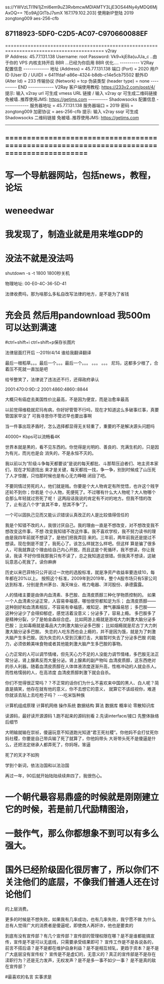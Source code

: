 ss://YWVzLTI1Ni1jZmI6em9uZ3RvbmcwMDlAMTY3LjE3OS44Ny4yMDQ6MjAxOQ==
?Eo9Aj[GtTbJ7smX   167.179.102.203]
使用新IP登陆
2019
zongtong009
aes-256-cfb

87118923-5DF0-C2D5-AC07-C970660088EF
-----------------------------------------------------------------------------------------
=========================================================================================
v2ray   
IP Address: 45.77.131.138 
Username:   root
Password:   Vk9+kjE8a(uJUa_c
..由于你的 VPS 内核支持开启 BBR ...已经为你启用 BBR 优化....
---------- V2Ray 配置信息 -------------
地址 (Address) = 45.77.131.138
端口 (Port) = 2020
用户ID (User ID / UUID) = 6411fdaf-a86e-4324-b8db-c14e5cb75502
额外ID (Alter Id) = 233
传输协议 (Network) = tcp
伪装类型 (header type) = none
---------- END -------------
V2Ray 客户端使用教程: https://233v2.com/post/4/
提示: 输入 v2ray url 可生成 vmess URL 链接 / 输入 v2ray qr 可生成二维码链接
免被墙..推荐使用JMS: https://getjms.com
---------- Shadowsocks 配置信息 -------------
服务器地址 = 45.77.131.138
服务器端口 = 2019
密码 = zongtong009
加密协议 = aes-256-cfb
提示: 输入 v2ray ssqr 可生成 Shadowsocks 二维码链接
免被墙..推荐使用JMS: https://getjms.com


-----------------------------------------------------------------------------------------
=========================================================================================
-----------------------------------------------------------------------------------------
# 写一个导航器网站，包括news，教程，论坛
# weneedwar
# 我发现了，制造业就是用来堆GDP的
# 没法不就是没法吗
shutdown -s -t 1800 1800秒关机

物理地址: ‎00-E0-4C-36-5D-41

法律收费吗，那为啥那么多私自改写法律的地方，是不是为了省钱

# 充会员 然后用pandownload 我500m可以达到满速
#ctrl+shift+i   ctrl+shift+p保存长图片

法律层面打开后  --2019/4/14
谁给我翻译翻译

最后一根稻草。。。最后一个。。。最后一个。。。   。。。   。。。
尼玛，这都多少根了，合着压不死就一直加是吧

给爷整笑了，法律说了违法还不行，还得政府承认

2001:470:0:9D::2    2001:4860:4860::8844

大概只有癌症去美国性价比最高，不是因为便宜，而是治愈率最高

以前觉得维稳就尼玛有病，你好好管管不行吗，现在才知道这么多破事烂事，真要管国家早没了
可我寻思你不管迟早也要出事啊

当一件事出现矛盾时，怎么选择都显得无关轻重了，重要的不是解决源头问题吗

40000+ Kbps可以流畅看4K

世界本就是黑的，看不见东西的。你觉得是光明的、善良的、充满生机的，只是因为有光，而光也是会
消失的，不是永恒不灭的。

我以前以为“阶级斗争每天都要谈”是说的每天都批、斗那帮压迫者们、地主资本家们，现在才知道找出
来才是关键，每天都找一找，争一争，别到时候成了山压死了人才惊醒，只怕那时候也是有心无力睁眼
闭目了吧。

不要同情过劳死的人，他们就是贱。你要是个大人物肯定有所觉悟，也许这个贱字还轮不到你；你若是
个小人物，死便死了。不过哪有什么大人物呢？大人物哪个会那么年轻就过劳死了呢！
    这两段话我说的肯定有不对的地方。但我不惜的改了，止有这八个字“哀其不幸，怒其不争”了。
    
一个可以固执己见而又能认识错误认真改正的人是比较值得信任的

我是个知错不改的人，我很讨厌自己。我的理由一直是不想改变，对不想改变我不想改变这件事，不想
改变我知错不改这件事。我不喜欢学校，我不努力读书的理由是我四年前就不想读了，是他们把我弄回
来的。三年前，两年前我还是提过不想读。现在倒是不提了，我死心了。该怎么样就怎么样吧。但这样
算是骗了很多人，可我就靠这个理由给自己内心开脱，而且这是个死循环，我不想读，你让我读，我读
不好你怪我那我只有不读了，总之我知道这很错。但我真不想读，这破玩意恶心死我了。读你麻痹

历史以来巴菲特只公开说过一次他的选股标准，就是净资产收益率要连续10，每年都在20%以上。
按照这个标准，2009年到2019年，整个A股市场只有5家公司达到标准，分别是贵州茅台、海天味业、格力电器、洋河股份、承德露露。

人的情绪主要是由体内血清素、多巴胺、血清皮质醇三种化学物质控制的。
如果一个人血清素分泌正常，人容易幸福感，哪怕很穷都知足为乐；
          血清皮质醇——这种刚好和血清素相反，不容易有幸福感，难知足、脾气暴躁易怒；
          多巴胺——这种分泌少了会得抑郁症，感觉活着没意义；分泌多了，容易上瘾。
          多巴胺多了是精神分裂，少了是帕金森综合症。
比如网游上瘾就是游戏大力刺激大脑分泌多巴胺；
比如毒瘾就是毒品大力刺激大脑分泌多巴胺；
比如烟瘾就是尼古丁大力刺激大脑分泌多巴胺。
  失恋的人吃东西也会上瘾的，并不是因为饿，就是为了刺激大脑产生多巴胺。因为失恋的人受到沉重打击，大脑暂时失去了分泌多巴胺
的能力，必须依赖美味食物或者其他能刺激大脑产生多巴胺的事物。

心力正常的人可以调节情绪，但先天心力不足的人没能力调节情绪，多巴胺无法正常分泌，肾上腺素反而大量分泌。肾上腺素的副产物叫
血清皮质醇，这东西绝对的杀人利器。随着血清皮质醇在人体体液浓度逐渐升高，性格冲动的人就会杀人。而性格懦弱的人，在高浓度
血清皮质醇刺激下就会自杀。

你们不觉得很正常吗？？不正常的话你们为什么不喜欢来中国的黑人、白人呢？简直是搞笑，他存在就有他的意义，你不去想它的意义，
就算它不该歧视你，难道你就该去贴上去吃枪子吗？
---吃米饭种族

计算机组成原理
计算机网络
操作系统
数据结构
算法
数据库
概率论
零散知识库

读源码，最好读开源源码
1.跑不起来的源码别看
2.先读interface/接口
先整体脉络后细节


大明输就输在崇祯，傻逼玩意不知道跑光知道“君王死社稷”。你他妈不会打仗死你妈社稷，你要是自己带兵输了死了就算了，你他妈带头
大哥带头死不是傻逼是什么，还把法定继承人都弄死了，你妈呀。笨逼

死了的天才不如狗

学到个新词，依法治国和以法治国

再过一年，90后就开始陆陆续续奔四了，我很伤心。
# 一个朝代最容易鼎盛的时候就是刚刚建立它的时候，若是前几代励精图治，
# 一鼓作气，那么你都想象不到可以有多么强大。
# 国外已经阶级固化很厉害了，所以你们不关注他们的底层，不像我们普通人还在讨论他们
的上层消费。

更多的时候是不想失败，如果我有几率成功，也有几率失败，我宁愿不做
为什么总有人觉得广大的消费者是傻逼呢，即使商人再奸诈，他也是要卖的


到底有没有宣传部？有几个宣传部？宣传部的管理权限在哪？是不是谁都能搞宣传，宣传是不是可以无底线，只需要承受结果即可？
宣传工作是不是各说各的，前言不搭后语？是不是都在维护自身利益？是不是相互倾轧，更趋于资本？是不是广大底层没有宣传权？
宣传是不是虚幻的，无意义的？真正的宣传部是不是存在渎职行为？还是无力发声，无权发声？是不是多一事不如少一事？
是不是真的敌在宣传部？

#最喜欢的名言  实事求是

